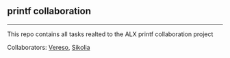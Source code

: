 ## printf collaboration

***

This repo contains all tasks realted to the ALX printf collaboration project 

Collaborators: [Vereso](https://github.com/Vereso), [Sikolia](https://github.com/LuckySikolia)
